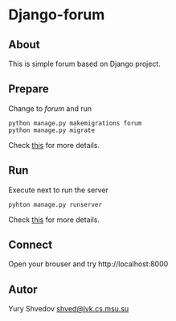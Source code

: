 # Django-forum

## About

This is simple forum based on Django project.

## Prepare

Change to _forum_  and run
<pre><code>python manage.py makemigrations forum
python manage.py migrate</code></pre>
Check [this](https://docs.djangoproject.com/en/1.7/intro/tutorial01/#database-setup) for more details.

## Run

Execute next to run the server
<pre><code>pyhton manage.py runserver</code></pre>
Check [this](https://docs.djangoproject.com/en/1.7/intro/tutorial01/#the-development-server) for more details.

## Connect

Open your brouser and try http://localhost:8000

## Autor

Yury Shvedov <shved@lvk.cs.msu.su>
